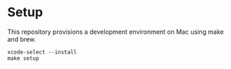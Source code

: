 # Setup

This repository provisions a development environment on Mac using make and brew.

```
xcode-select --install
make setup
```
